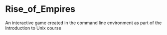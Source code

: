 # Rise_of_Empires
An interactive game created in the command line environment as part of the Introduction to Unix course
